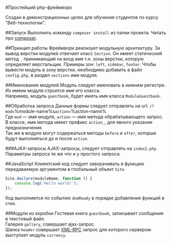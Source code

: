 #Простейший php-фреймворк

Создан в демонстрационных целях для обучения студентов по курсу "Веб-технологии".

##Запуск
Выполнить команду ```composer install``` из папки проекта. Читать про [composer](https://getcomposer.org/).

##Принцип работы
Фреймворк реализует модульную архитектуру.
За вывод верстки модулей отвечает класс ```Section```. Он имеет статический метод ```_``` принимающий на вход имя т.н. зоны верстки, которую определяет верстальщик. Примеры зон: ```left```, ```sidebar```, ```footer```. Чтобы вывести модуль в зону верстки, необходимо добавить в файл ```config.php```, в раздел ```sections``` имя модуля.

##Именование модулей
Модуль следует именовать в нижнем регистре. Из имени модуля строится имя его класса.<br>
Например, модуль ```guestbook```, будет иметь имя класса ```ModuleGuestbook```.

##Обработка запроса
Данные формы следует отправлять на url: ```/?mod=```%module-name%```&action=```%action-name%<br>
Где ```mod``` &mdash; имя модуля, ```action``` &mdash; имя метода обрабатывающего запрос.<br>
В классе, имя метода имеет префикс ```action_```, для явного указания предназначения.<br>
Так же в модуле могут содержаться методы ```before``` и ```after```, которые будут выполняться до и после ```action```.

###AJAX-запросы
AJAX-запросы, следует отправлять на ```index2.php```. Параметры запроса те же что и у простого запроса.

##JavaScript
Клиентский код следует заворачивать в функцию передаваемую аргументом в глобальный объект ```Site```.<br>
```javascript
Site.declare(moduleName, function () {
    console.log('Hello world!');
});
```
Код выполняется по событию ```domReady``` в порядке добавления функций в стек.

##Модули из коробки
Гостевая книга ```guestbook```, записывает сообщения в текстовый файл.<br>
Галерея ```gallery```, совершает ajax-запрос.<br>
Шапка ```header``` совершает [XML-RPC](https://php.net/manual/ru/book.xmlrpc.php) запрос для которого сервером выступает модуль ```currency```.
